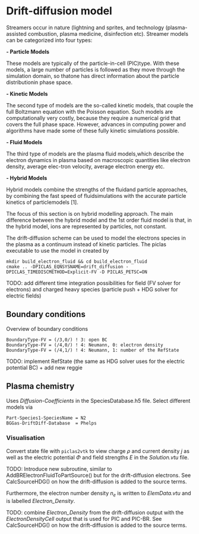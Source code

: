 # Drift-diffusion model

Streamers occur in nature (lightning and sprites, and technology (plasma-assisted combustion, plasma medicine, disinfection etc). 
Streamer models can be categorized into four types: 

**- Particle Models**

These models are typically of the particle-in-cell (PIC)type. With these models, a large number of particles is followed as they move through the simulation domain, so thatone has direct information about the particle distributionin phase space.

**- Kinetic Models**

The second type of models are the so-called kinetic models, that couple the full Boltzmann equation with the Poisson equation. Such models are computationally very costly, because they require a numerical grid that covers the full phase space. However, advances in computing power and algorithms have made some of these fully kinetic simulations possible.

**- Fluid Models**

The third type of models are the plasma fluid models,which describe the electron dynamics in plasma based on macroscopic quantities like electron density, average elec-tron velocity, average electron energy etc.

**- Hybrid Models**

Hybrid models combine the strengths of the fluidand particle approaches, by combining the fast speed of fluidsimulations with the accurate particle kinetics of particlemodels [1].

The focus of this section is on hybrid modelling approach. The main difference between the hybrid model and the 1st order fluid model is that, in the hybrid model, ions are represented by particles, not constant.


The drift-diffusion scheme can be used to model the electrons species in the plasma as a continuum instead of kinetic particles.
The piclas executable to use the model in created by

    mkdir build_electron_fluid && cd build_electron_fluid
    cmake .. -DPICLAS_EQNSYSNAME=drift_diffusion -DPICLAS_TIMEDISCMETHOD=Explicit-FV -D PICLAS_PETSC=ON

TODO: add different time integration possibilities for field (FV solver for electrons) and charged heavy species (particle push +
HDG solver for electric fields)

## Boundary conditions

Overview of boundary conditions

    BoundaryType-FV = (/3,0/) ! 3: open BC
    BoundaryType-FV = (/4,0/) ! 4: Neumann, 0: electron density
    BoundaryType-FV = (/4,1/) ! 4: Neumann, 1: number of the RefState

TODO: implement RefState (the same as HDG solver uses for the electric potential BC) + add new reggie

## Plasma chemistry
Uses *Diffusion-Coefficients* in the SpeciesDatabase.h5 file.
Select different models via

    Part-Species1-SpeciesName = N2
    BGGas-DriftDiff-Database  = Phelps

### Visualisation

Convert state file with `piclas2vtk` to view charge $\rho$ and current density $j$ as well as the electric potential $\Phi$ and
field strengths $E$ in the *Solution.vtu* file.

TODO: Introduce new subroutine, similar to AddBRElectronFluidToPartSource() but for the drift-diffusion electrons.
See CalcSourceHDG() on how the drift-diffusion is added to the source terms.

Furthermore, the electron number density $n_{e}$ is written to *ElemData.vtu* and is labelled *Electron\_Density*.

TODO: combine *Electron\_Density* from the drift-diffusion output with the *ElectronDensityCell* output that is used for PIC and
PIC-BR. See CalcSourceHDG() on how the drift-diffusion is added to the source terms.
